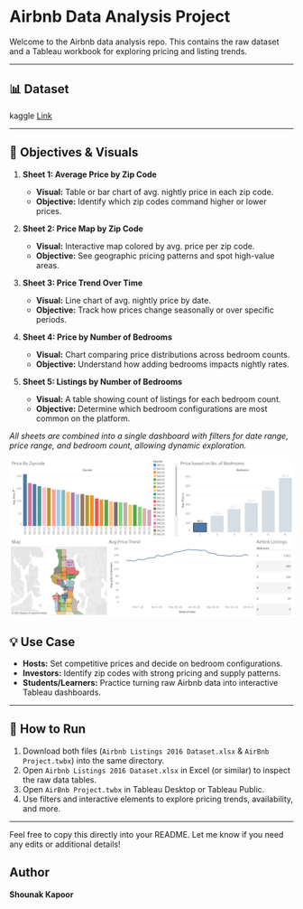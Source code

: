 # Airbnb Data Analysis Project

Welcome to the Airbnb data analysis repo. This contains the raw dataset and a Tableau workbook for exploring pricing and listing trends.

---

## 📊 Dataset

kaggle [Link](https://www.kaggle.com/datasets/fahdmdneamathulla/airbnb-listings-washington-2016)

---

## 🎯 Objectives & Visuals

1. **Sheet 1: Average Price by Zip Code**  
   - **Visual:** Table or bar chart of avg. nightly price in each zip code.  
   - **Objective:** Identify which zip codes command higher or lower prices.

2. **Sheet 2: Price Map by Zip Code**  
   - **Visual:** Interactive map colored by avg. price per zip code.  
   - **Objective:** See geographic pricing patterns and spot high-value areas.

3. **Sheet 3: Price Trend Over Time**  
   - **Visual:** Line chart of avg. nightly price by date.  
   - **Objective:** Track how prices change seasonally or over specific periods.

4. **Sheet 4: Price by Number of Bedrooms**  
   - **Visual:** Chart comparing price distributions across bedroom counts.  
   - **Objective:** Understand how adding bedrooms impacts nightly rates.

5. **Sheet 5: Listings by Number of Bedrooms**  
   - **Visual:** A table showing count of listings for each bedroom count.  
   - **Objective:** Determine which bedroom configurations are most common on the platform.

_All sheets are combined into a single dashboard with filters for date range, price range, and bedroom count, allowing dynamic exploration._

![Alt Text](https://github.com/Shounakkapoor/airbnb-price-trends-dashboard-/blob/main/Tableau%20Dashboard.png)

## 💡 Use Case

- **Hosts:** Set competitive prices and decide on bedroom configurations.  
- **Investors:** Identify zip codes with strong pricing and supply patterns.  
- **Students/Learners:** Practice turning raw Airbnb data into interactive Tableau dashboards.

---

## 🚀 How to Run

1. Download both files (`Airbnb Listings 2016 Dataset.xlsx` & `AirBnb Project.twbx`) into the same directory.  
2. Open `Airbnb Listings 2016 Dataset.xlsx` in Excel (or similar) to inspect the raw data tables.  
3. Open `AirBnb Project.twbx` in Tableau Desktop or Tableau Public.  
4. Use filters and interactive elements to explore pricing trends, availability, and more.

---

Feel free to copy this directly into your README. Let me know if you need any edits or additional details!

## Author
**Shounak Kapoor**
